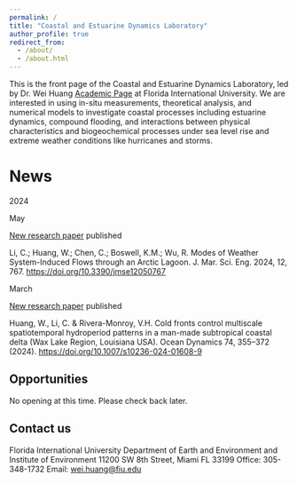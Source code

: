 ```yaml
---
permalink: /
title: "Coastal and Estuarine Dynamics Laboratory"
author_profile: true
redirect_from: 
  - /about/
  - /about.html
---
```


This is the front page of the Coastal and Estuarine Dynamics Laboratory, led by Dr. Wei Huang [Academic Page](https://case.fiu.edu/about/directory/profiles/wei-huang.html) at Florida International University. 
We are interested in using in-situ measurements, theoretical analysis, and numerical models to investigate coastal processes including estuarine dynamics, compound flooding, and interactions between physical characteristics and biogeochemical processes under sea level rise and extreme weather conditions like hurricanes and storms.

News
======

2024

May

[New research paper](https://doi.org/10.3390/jmse12050767) published

Li, C.; Huang, W.; Chen, C.; Boswell, K.M.; Wu, R. Modes of Weather System-Induced Flows through an Arctic Lagoon. J. Mar. Sci. Eng. 2024, 12, 767. https://doi.org/10.3390/jmse12050767

March

[New research paper](https://doi.org/10.1007/s10236-024-01608-9) published

Huang, W., Li, C. & Rivera-Monroy, V.H. Cold fronts control multiscale spatiotemporal hydroperiod patterns in a man-made subtropical coastal delta (Wax Lake Region, Louisiana USA). Ocean Dynamics 74, 355–372 (2024). https://doi.org/10.1007/s10236-024-01608-9


Opportunities
------
No opening at this time. Please check back later.

Contact us
------
Florida International University
Department of Earth and Environment and
Institute of Environment
11200 SW 8th Street, Miami FL 33199
Office: 305-348-1732
Email: wei.huang@fiu.edu
